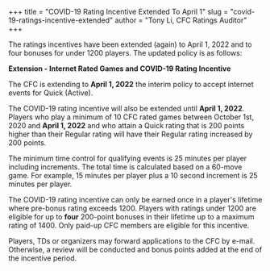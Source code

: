 +++
title = "COVID-19 Rating Incentive Extended To April 1"
slug = "covid-19-ratings-incentive-extended"
author = "Tony Li, CFC Ratings Auditor"
+++

The ratings incentives have been extended (again) to April 1, 2022
and to four bonuses for under 1200 players.
The updated policy is as follows:

**Extension - Internet Rated Games and COVID-19 Rating Incentive**

The CFC is extending to **April 1, 2022**
the interim policy to accept internet events for Quick (Active).

The COVID-19 rating incentive will also be extended until **April 1, 2022**.
Players who play a minimum of 10 CFC rated games between October 1st, 2020 and **April 1, 2022**
and who attain a Quick rating that is 200 points higher than their Regular rating
will have their Regular rating increased by 200 points.

The minimum time control for qualifying events is 25 minutes per player including increments.
The total time is calculated based on a 60-move game.
For example, 15 minutes per player plus a 10 second increment is 25 minutes per player.

The COVID-19 rating incentive can only be earned once in a player's lifetime where pre-bonus
rating exceeds 1200. Players with ratings under 1200 are eligible for up to __four__ 200-point
bonuses in their lifetime up to a maximum rating of 1400. Only paid-up CFC members are
eligible for this incentive.

Players, TDs or organizers may forward applications to the CFC by e-mail. Otherwise, a review
will be conducted and bonus points added at the end of the incentive period.
